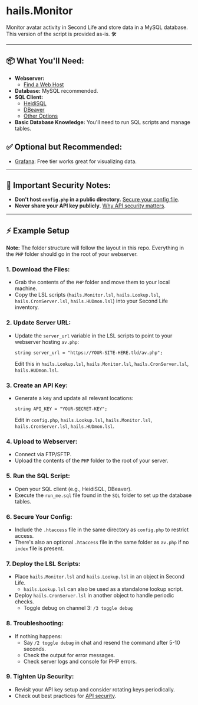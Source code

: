 # hails.Monitor

Monitor avatar activity in Second Life and store data in a MySQL database. This version of the script is provided as-is. 🛠️

---

## 📦 What You'll Need:

- **Webserver:**
  - [Find a Web Host](https://letmegooglethat.com/?q=webhosting)
- **Database:** MySQL recommended.
- **SQL Client:**
  - [HeidiSQL](https://www.heidisql.com/)
  - [DBeaver](https://dbeaver.io/)
  - [Other Options](https://alternativeto.net/software/heidisql/)
- **Basic Database Knowledge:** You'll need to run SQL scripts and manage tables.

## ✅ Optional but Recommended:

- [Grafana](https://grafana.com/): Free tier works great for visualizing data.

---

## 🚨 Important Security Notes:

- **Don't host `config.php` in a public directory.** [Secure your config file](https://letmegooglethat.com/?q=How+to+securely+host+a+config+file).
- **Never share your API key publicly.** [Why API security matters](https://letmegooglethat.com/?q=API+Security).

---

## ⚡️ Example Setup

**Note:** The folder structure will follow the layout in this repo. Everything in the `PHP` folder should go in the root of your webserver.

### 1. Download the Files:

- Grab the contents of the `PHP` folder and move them to your local machine.
- Copy the LSL scripts (`hails.Monitor.lsl`, `hails.Lookup.lsl`, `hails.CronServer.lsl`, `hails.HUDmon.lsl`) into your Second Life inventory.

### 2. Update Server URL:

- Update the `server_url` variable in the LSL scripts to point to your webserver hosting `av.php`:
  ```lsl
  string server_url = "https://YOUR-SITE-HERE.tld/av.php";
  ```
  Edit this in `hails.Lookup.lsl`, `hails.Monitor.lsl`, `hails.CronServer.lsl`, `hails.HUDmon.lsl`.

### 3. Create an API Key:

- Generate a key and update all relevant locations:
  ```lsl
  string API_KEY = "YOUR-SECRET-KEY";
  ```
  Edit in `config.php`, `hails.Lookup.lsl`, `hails.Monitor.lsl`, `hails.CronServer.lsl`, `hails.HUDmon.lsl`.

### 4. Upload to Webserver:

- Connect via FTP/SFTP.
- Upload the contents of the `PHP` folder to the root of your server.

### 5. Run the SQL Script:

- Open your SQL client (e.g., HeidiSQL, DBeaver).
- Execute the `run_me.sql` file found in the `SQL` folder to set up the database tables.

### 6. Secure Your Config:

- Include the `.htaccess` file in the same directory as `config.php` to restrict access.
- There's also an optional `.htaccess` file in the same folder as `av.php` if no `index` file is present.

### 7. Deploy the LSL Scripts:

- Place `hails.Monitor.lsl` and `hails.Lookup.lsl` in an object in Second Life.
  - `hails.Lookup.lsl` can also be used as a standalone lookup script.
- Deploy `hails.CronServer.lsl` in another object to handle periodic checks.
  - Toggle debug on channel 3: `/3 toggle debug`

### 8. Troubleshooting:

- If nothing happens:
  - Say `/2 toggle debug` in chat and resend the command after 5-10 seconds.
  - Check the output for error messages.
  - Check server logs and console for PHP errors.

### 9. Tighten Up Security:

- Revisit your API key setup and consider rotating keys periodically.
- Check out best practices for [API security](https://letmegooglethat.com/?q=API+Security).
